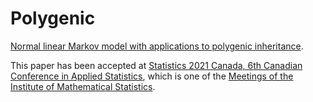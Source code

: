 # Polygenic

[Normal linear Markov model with applications to
polygenic inheritance](https://jessebmurray.github.io/project_files/Normal_linear_Markov_model_with_applications_to_polygenic_inheritance.pdf).

This paper has been accepted at [Statistics 2021 Canada, 6th Canadian Conference in Applied Statistics](https://www.concordia.ca/artsci/events/statistics-2021.html), which is one of the [Meetings of the Institute of Mathematical Statistics](https://imstat.org/meetings-calendar/).




